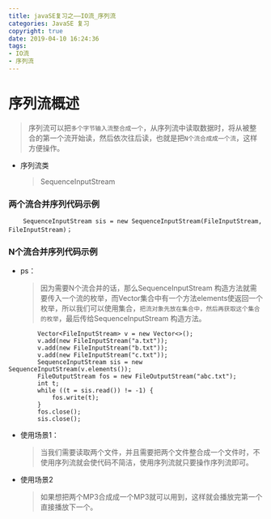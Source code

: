 ```yaml
---
title: javaSE复习之——IO流_序列流
categories: JavaSE 复习
copyright: true
date: 2019-04-10 16:24:36
tags:
- IO流
- 序列流
---
```

# 序列流概述
> 序列流可以把`多个字节输入流整合成一个`，从序列流中读取数据时，将从被整合的第一个流开始读，然后依次往后读，也就是把`N个流合成成一个流`，这样方便操作。 

<!--more-->

- 序列流类
	> SequenceInputStream

### 两个流合并序列代码示例
```
	SequenceInputStream sis = new SequenceInputStream(FileInputStream, FileInputStream)；
```


### N个流合并序列代码示例
- ps：
	> 因为需要N个流合并的话，那么SequenceInputStream 构造方法就需要传入一个流的枚举，而Vector集合中有一个方法elements使返回一个枚举，所以我们可以使用集合，`把流对象先放在集合中，然后再获取这个集合的枚举`，最后传给SequenceInputStream 构造方法。

```
        Vector<FileInputStream> v = new Vector<>();
        v.add(new FileInputStream("a.txt"));
        v.add(new FileInputStream("b.txt"));
        v.add(new FileInputStream("c.txt"));
        SequenceInputStream sis = new SequenceInputStream(v.elements());
        FileOutputStream fos = new FileOutputStream("abc.txt");
        int t;
        while ((t = sis.read()) != -1) {
            fos.write(t);
        }
        fos.close();
        sis.close();
```

- 使用场景1：
	> 当我们需要读取两个文件，并且需要把两个文件整合成一个文件时，不使用序列流就会使代码不简洁，使用序列流就只要操作序列流即可。
- 使用场景2
	> 如果想把两个MP3合成成一个MP3就可以用到，这样就会播放完第一个直接播放下一个。